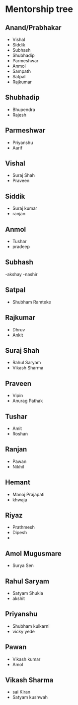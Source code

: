 # Mentorship tree

## Anand/Prabhakar
- Vishal
- Siddik
- Subhash
- Shubhadip
- Parmeshwar
- Anmol
- Sampath
- Satpal
- Rajkumar

## Shubhadip
- Bhupendra
- Rajesh

## Parmeshwar
- Priyanshu
- Aarif

## Vishal
- Suraj Shah
- Praveen

## Siddik
- Suraj kumar
- ranjan

## Anmol
- Tushar
- pradeep

## Subhash
-akshay
-nashir

## Satpal
- Shubham Ramteke

## Rajkumar
- Dhruv
- Ankit

## Suraj Shah
- Rahul Saryam
- Vikash Sharma

## Praveen
- Vipin
- Anurag Pathak

## Tushar
- Amit 
- Roshan

## Ranjan
- Pawan
- Nikhil

## Hemant
- Manoj Prajapati
- khwaja

## Riyaz
- Prathmesh
- Dipesh 
- 

## Amol Mugusmare
- Surya Sen 

## Rahul Saryam
- Satyam Shukla
- akshit

## Priyanshu
- Shubham kulkarni
- vicky yede

## Pawan
- Vikash kumar
- Amol

## Vikash Sharma
- sai Kiran 
- Satyam kushwah

